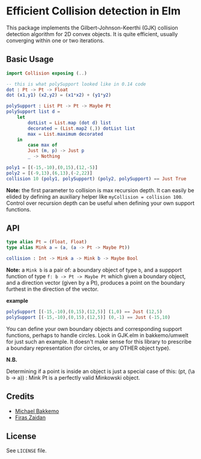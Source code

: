 # Efficient Collision detection in Elm
This package implements the Gilbert-Johnson-Keerthi (GJK) collision detection algorithm for 2D convex objects.
It is quite efficient, usually converging within one or two iterations.

## Basic Usage

```elm
import Collision exposing (..)

-- this is what polySupport looked like in 0.14 code
dot : Pt -> Pt -> Float
dot (x1,y1) (x2,y2) = (x1*x2) + (y1*y2)

polySupport : List Pt -> Pt -> Maybe Pt
polySupport list d =
    let
        dotList = List.map (dot d) list
        decorated = (List.map2 (,)) dotList list
        max = List.maximum decorated
    in
        case max of
        Just (m, p) -> Just p
        _ -> Nothing
        
poly1 = [(-15,-10),(0,15),(12,-5)]
poly2 = [(-9,13),(6,13),(-2,22)]
collision 10 (poly1, polySupport) (poly2, polySupport) == Just True
````
**Note:** the first parameter to collision is max recursion depth. It can easily be elided by defining an auxiliary helper
like `myCollision = collision 100`. Control over recursion depth can be useful when defining your own support
functions.

## API

```elm
type alias Pt = (Float, Float)
type alias Mink a = (a, (a -> Pt -> Maybe Pt))

collision : Int -> Mink a -> Mink b -> Maybe Bool
```
**Note:** a `Mink b` is a pair of: a boundary object of type `b`, and a suppport function of type
`f: b -> Pt -> Maybe Pt` which given a boundary object, and a direction vector (given by a Pt), produces
a point on the boundary furthest in the direction of the vector.

**example**
```elm
polySupport [(-15,-10),(0,15),(12,5)] (1,0) == Just (12,5)
polySupport [(-15,-10),(0,15),(12,5)] (0,-1) == Just (-15,10)
```

You can define your own boundary objects and corresponding support functions, perhaps to handle
circles. Look in GJK.elm in bakkemo/umwelt for just such an example. It doesn't make sense for this
library to prescribe a boundary representation (for circles, or any OTHER object type).

**N.B.**

Determining if a point is inside an object is just a special case of this: (pt, (\a b -> a)) : Mink Pt is a
perfectly valid Minkowski object.

## Credits

 * [Michael Bakkemo](https://github.com/bakkemo)
 * [Firas Zaidan](https://github.com/zaidan)

## License

See `LICENSE` file.
